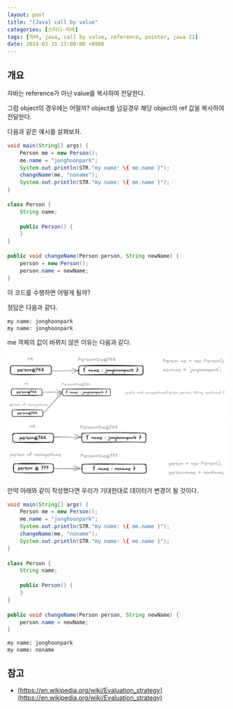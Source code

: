 ```yaml
---
layout: post
title: "[Java] call by value"
categories: [스터디-자바]
tags: [자바, java, call by value, reference, pointer, java 21]
date: 2024-03-31 17:00:00 +0900
---
```


## 개요

자바는 reference가 아닌 value를 복사하여 전달한다.

그럼 object의 경우에는 어떨까? object를 넘길경우 해당 object의 ref 값을 복사하여 전달한다.

다음과 같은 예시를 살펴보자.

```java
void main(String[] args) {
    Person me = new Person();
    me.name = "jonghoonpark";
    System.out.println(STR."my name: \{ me.name }");
    changeName(me, "noname");
    System.out.println(STR."my name: \{ me.name }");
}

class Person {
    String name;

    public Person() {
    }
}

public void changeName(Person person, String newName) {
    person = new Person();
    person.name = newName;
}
```

이 코드를 수행하면 어떻게 될까?

정답은 다음과 같다.

```
my name: jonghoonpark
my name: jonghoonpark
```

me 객체의 값이 바뀌지 않은 이유는 다음과 같다.

![state 1](/assets/images/2024-04-02-java-call-by-value/state1.png)
![state 2](/assets/images/2024-04-02-java-call-by-value/state2.png)
![state 3](/assets/images/2024-04-02-java-call-by-value/state3.png)

만약 아래와 같이 작성했다면 우리가 기대한대로 데이터가 변경이 될 것이다.

```java
void main(String[] args) {
    Person me = new Person();
    me.name = "jonghoonpark";
    System.out.println(STR."my name: \{ me.name }");
    changeName(me, "noname");
    System.out.println(STR."my name: \{ me.name }");
}

class Person {
    String name;

    public Person() {
    }
}

public void changeName(Person person, String newName) {
    person.name = newName;
}
```

```
my name: jonghoonpark
my name: noname
```

## 참고

- [https://en.wikipedia.org/wiki/Evaluation_strategy](https://en.wikipedia.org/wiki/Evaluation_strategy)
